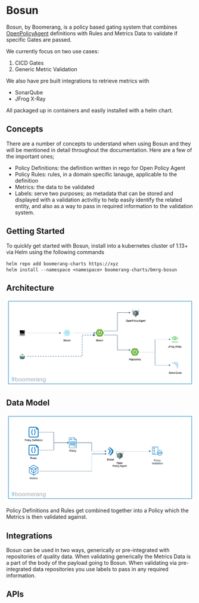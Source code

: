 # Bosun

Bosun, by Boomerang, is a policy based gating system that combines [OpenPolicyAgent](https://openpolicyagent.org/) definitions with Rules and Metrics Data to validate if specific Gates are passed.

We currently focus on two use cases:
1. CICD Gates
2. Generic Metric Validation

We also have pre built integrations to retrieve metrics with
- SonarQube
- JFrog X-Ray

All packaged up in containers and easily installed with a helm chart.

## Concepts

There are a number of concepts to understand when using Bosun and they will be mentioned in detail throughout the documentation. Here are a few of the important ones;

- Policy Definitions: the definition written in rego for Open Policy Agent
- Policy Rules: rules, in a domain specific lanauge, applicable to the definition
- Metrics: the data to be validated
- Labels: serve two purposes; as metadata that can be stored and displayed with a validation activitiy to help easily identify the related entity, and also as a way to pass in required information to the validation system.

## Getting Started

To quickly get started with Bosun, install into a kubernetes cluster of 1.13+ via Helm using the following commands

```
helm repo add boomerang-charts https://xyz
helm install --namespace <namespace> boomerang-charts/bmrg-bosun
```

## Architecture

![Architecture](../assets/bosun-architecture.png)

## Data Model

![Data](../assets/bosun-data.png)

Policy Definitions and Rules get combined together into a Policy which the Metrics is then validated against.

## Integrations

Bosun can be used in two ways, generically or pre-integrated with repositories of quality data. When validating generically the Metrics Data is a part of the body of the payload going to Bosun. When validating via pre-integrated data repositories you use labels to pass in any required information.

## APIs
